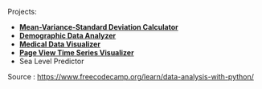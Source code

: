 
Projects:
  - **[Mean-Variance-Standard Deviation Calculator](https://github.com/GBlanch/fCC-Data-Analysis-with-Python-Certification/tree/main/0.mvsd.calc)**
  - **[Demographic Data Analyzer](https://github.com/GBlanch/fCC-Data-Analysis-with-Python-Certification/tree/main/1.demographic_analyzer)**
  - **[Medical Data Visualizer](https://github.com/GBlanch/fCC-Data-Analysis-with-Python-Certification/tree/main/2.med_data_visual)**
  - **[Page View Time Series Visualizer](https://github.com/GBlanch/fCC-Data-Analysis-with-Python-Certification/tree/main/3.time_series_visual)**
  - Sea Level Predictor

Source :  https://www.freecodecamp.org/learn/data-analysis-with-python/
